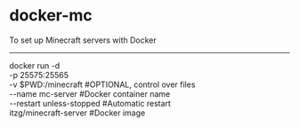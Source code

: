# docker-mc
To set up Minecraft servers with Docker

---

docker run -d \
-p 25575:25565 \
-v $PWD:/minecraft #OPTIONAL, control over files  \
--name mc-server #Docker container name\
--restart unless-stopped #Automatic restart\
itzg/minecraft-server #Docker image
